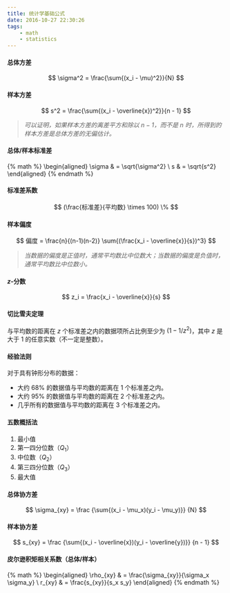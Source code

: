 ```yaml
---
title: 统计学基础公式
date: 2016-10-27 22:30:26
tags:
    - math
    - statistics
---
```

#### 总体方差

$$
\sigma^2 = \frac{\sum{(x_i - \mu)^2}}{N}
$$

#### 样本方差

$$
s^2 = \frac{\sum{(x_i - \overline{x})^2}}{n - 1}
$$

<!--more-->

> *可以证明，如果样本方差的离差平方和除以 $n-1$，而不是 $n$ 时，所得到的样本方差是总体方差的无偏估计。*

#### 总体/样本标准差

{% math %}
\begin{aligned}
\sigma & = \sqrt{\sigma^2} \\
s & = \sqrt{s^2}
\end{aligned}
{% endmath %}

#### 标准差系数

$$
(\frac{标准差}{平均数} \times 100) \%
$$

#### 样本偏度

$$
偏度 = \frac{n}{(n-1)(n-2)} \sum{(\frac{x_i - \overline{x}}{s})^3}
$$

> *当数据的偏度是正值时，通常平均数比中位数大；当数据的偏度是负值时，通常平均数比中位数小。*

#### $z$-分数

$$
z_i = \frac{x_i - \overline{x}}{s}
$$

#### 切比雪夫定理

与平均数的距离在 $z$ 个标准差之内的数据项所占比例至少为 $(1 - 1/z^2)$，其中 $z$ 是大于 1 的任意实数（不一定是整数）。

#### 经验法则

对于具有钟形分布的数据：

* 大约 68% 的数据值与平均数的距离在 1 个标准差之内。
* 大约 95% 的数据值与平均数的距离在 2 个标准差之内。
* 几乎所有的数据值与平均数的距离在 3 个标准差之内。

#### 五数概括法

1. 最小值
1. 第一四分位数（$Q_1$）
1. 中位数（$Q_2$）
1. 第三四分位数（$Q_3$）
1. 最大值

#### 总体协方差

$$
\sigma_{xy} = \frac {\sum{(x_i - \mu_x)(y_i - \mu_y)}} {N}
$$

#### 样本协方差

$$
s_{xy} = \frac {\sum{(x_i - \overline{x})(y_i - \overline{y})}} {n - 1}
$$

#### 皮尔逊积矩相关系数（总体/样本）

{% math %}
\begin{aligned}
\rho_{xy} & = \frac{\sigma_{xy}}{\sigma_x \sigma_y} \\
r_{xy} & = \frac{s_{xy}}{s_x s_y}
\end{aligned}
{% endmath %}
